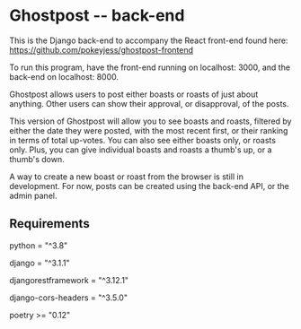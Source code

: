 # Ghostpost -- back-end

This is the Django back-end to accompany the React front-end found here: https://github.com/pokeyjess/ghostpost-frontend

To run this program, have the front-end running on localhost: 3000, and the back-end on localhost: 8000.

Ghostpost allows users to post either boasts or roasts of just about anything. Other users can show their approval, or disapproval, of the posts.

This version of Ghostpost will allow you to see boasts and roasts, filtered by either the date they were posted, with the most recent first, or their ranking in terms of total up-votes. You can also see either boasts only, or roasts only. Plus, you can give individual boasts and roasts a thumb's up, or a thumb's down.

A way to create a new boast or roast from the browser is still in development. For now, posts can be created using the back-end API, or the admin panel.

## Requirements

python = "^3.8"

django = "^3.1.1"

djangorestframework = "^3.12.1"

django-cors-headers = "^3.5.0"

poetry >= "0.12"

